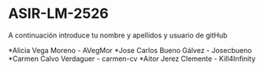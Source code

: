 # ASIR-LM-2526

A continuación introduce tu nombre y apellidos y usuario de gitHub

*Alicia Vega Moreno - AVegMor
*Jose Carlos Bueno Gálvez - Josecbueno
*Carmen Calvo Verdaguer - carmen-cv 
*Aitor Jerez Clemente - Kill4Infinity
